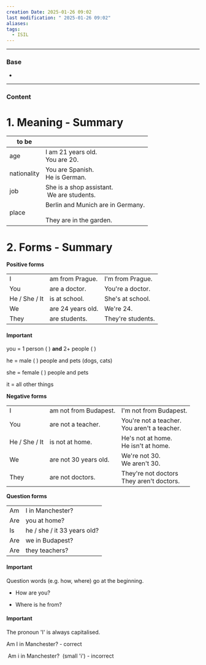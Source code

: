```yaml
---
creation Date: 2025-01-26 09:02
last modification: " 2025-01-26 09:02"
aliases: 
tags:
  - ISIL
---
```

___
### Base
- 
___
### Content

# 1. Meaning - Summary

| to be        |                                                                      |
| ------------ | -------------------------------------------------------------------- |
| age ​        | I am​ 21 years old​.</br> You are 20.                                |
| nationality​ | You are​ Spanish​.</br> He is German.                                |
| job​         | She is​ a shop assistant​.</br> We are students.                     |
| place​       | Berlin and Munich are​ in Germany​.</br> <br>They are in the garden. |

# 2. Forms - Summary

**​Positive forms​**

|               |                    |                   |
| ------------- | ------------------ | ----------------- |
| I             | am​ from Prague.   | I'm from Prague.  |
| You           | are​ a doctor.     | You're a doctor.  |
| He / She / It | is​ at school.     | She's at school.  |
| We            | are​ 24 years old. | We're 24.         |
| They          | are​ students.     | They're students. |

#### Important

you = 1 person ( ) **and** 2+ people ( )

he = male ( ) people and pets (dogs, cats)

she = female ( ) people and pets

it = all other things

**Negative forms**  

|   |   |   |
|---|---|---|
|I|am​ not from Budapest.|I'm not from Budapest.|
|You|are​ not a teacher.|You're not a teacher.  <br>You aren't a teacher.|
|He / She / It|is​ not at home.|He's not at home.  <br>He isn't at home.|
|We|are​ not 30 years old.|We're not 30.  <br>We aren't 30.|
|They|are​ not doctors.|They're not doctors  <br>They aren't doctors.|

**Question forms**  

|   |   |
|---|---|
|Am​|I in Manchester?|
|Are​|you at home?|
|Is​|he / she / it 33 years old?|
|Are​|we in Budapest?|
|Are​|they teachers?|

#### Important

Question words (e.g. how, where) go at the beginning.  

- How are you?

- Where is he from?

#### Important

The pronoun 'I' is always capitalised.

Am I​ in Manchester?​ - correct​  

​ Am i​ in Manchester?​  (small 'i') - incorrect